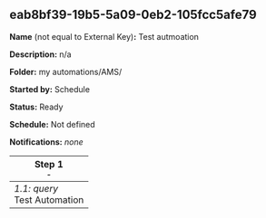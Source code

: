 ## eab8bf39-19b5-5a09-0eb2-105fcc5afe79

**Name** (not equal to External Key)**:** Test autmoation

**Description:** n/a

**Folder:** my automations/AMS/

**Started by:** Schedule

**Status:** Ready

**Schedule:** Not defined

**Notifications:** _none_


| Step 1<br>_<small>-</small>_ |
| --- |
| _1.1: query_<br>Test Automation |
